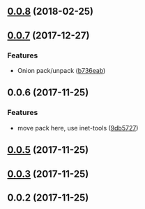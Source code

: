 <a name="0.0.8"></a>
## [0.0.8](https://github.com/ZeroNetJS/zeronet-fileserver/compare/v0.0.7...v0.0.8) (2018-02-25)



<a name="0.0.7"></a>
## [0.0.7](https://github.com/ZeroNetJS/zeronet-fileserver/compare/v0.0.6...v0.0.7) (2017-12-27)


### Features

* Onion pack/unpack ([b736eab](https://github.com/ZeroNetJS/zeronet-fileserver/commit/b736eab))



<a name="0.0.6"></a>
## 0.0.6 (2017-11-25)


### Features

* move pack here, use inet-tools ([9db5727](https://github.com/ZeroNetJS/zeronet-js/commit/9db5727))



<a name="0.0.5"></a>
## [0.0.5](https://github.com/ZeroNetJS/zeronet-js/compare/v0.0.3...v0.0.5) (2017-11-25)



<a name="0.0.3"></a>
## [0.0.3](https://github.com/ZeroNetJS/zeronet-js/compare/v0.0.2...v0.0.3) (2017-11-25)



<a name="0.0.2"></a>
## 0.0.2 (2017-11-25)



